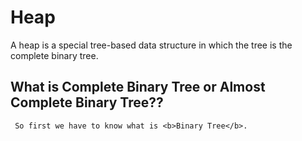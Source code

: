 # Heap
  A heap is a special tree-based data structure in which the tree is the complete binary tree.
  
  ## What is Complete Binary Tree or Almost Complete Binary Tree??
     So first we have to know what is <b>Binary Tree</b>.
